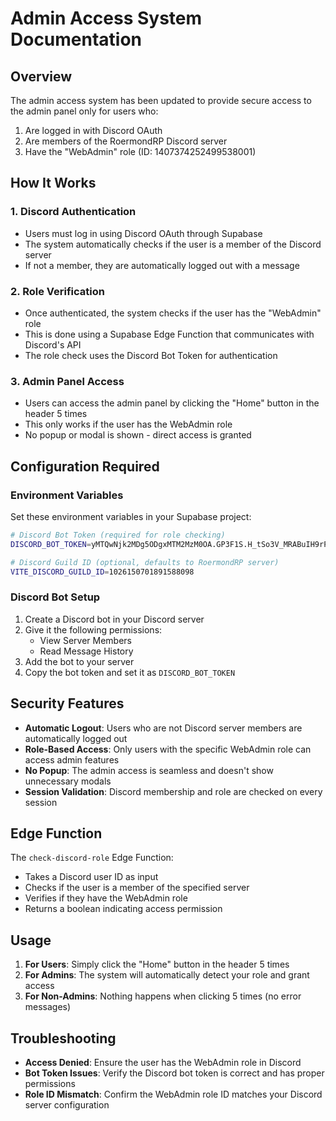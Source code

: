 # Admin Access System Documentation

## Overview
The admin access system has been updated to provide secure access to the admin panel only for users who:
1. Are logged in with Discord OAuth
2. Are members of the RoermondRP Discord server
3. Have the "WebAdmin" role (ID: 1407374252499538001)

## How It Works

### 1. Discord Authentication
- Users must log in using Discord OAuth through Supabase
- The system automatically checks if the user is a member of the Discord server
- If not a member, they are automatically logged out with a message

### 2. Role Verification
- Once authenticated, the system checks if the user has the "WebAdmin" role
- This is done using a Supabase Edge Function that communicates with Discord's API
- The role check uses the Discord Bot Token for authentication

### 3. Admin Panel Access
- Users can access the admin panel by clicking the "Home" button in the header 5 times
- This only works if the user has the WebAdmin role
- No popup or modal is shown - direct access is granted

## Configuration Required

### Environment Variables
Set these environment variables in your Supabase project:

```bash
# Discord Bot Token (required for role checking)
DISCORD_BOT_TOKEN=yMTQwNjk2MDg5ODgxMTM2MzM0OA.GP3F1S.H_tSo3V_MRABuIH9rPtIptfiJGEM0QkmQfL9PE

# Discord Guild ID (optional, defaults to RoermondRP server)
VITE_DISCORD_GUILD_ID=1026150701891588098
```

### Discord Bot Setup
1. Create a Discord bot in your Discord server
2. Give it the following permissions:
   - View Server Members
   - Read Message History
3. Add the bot to your server
4. Copy the bot token and set it as `DISCORD_BOT_TOKEN`

## Security Features

- **Automatic Logout**: Users who are not Discord server members are automatically logged out
- **Role-Based Access**: Only users with the specific WebAdmin role can access admin features
- **No Popup**: The admin access is seamless and doesn't show unnecessary modals
- **Session Validation**: Discord membership and role are checked on every session

## Edge Function

The `check-discord-role` Edge Function:
- Takes a Discord user ID as input
- Checks if the user is a member of the specified server
- Verifies if they have the WebAdmin role
- Returns a boolean indicating access permission

## Usage

1. **For Users**: Simply click the "Home" button in the header 5 times
2. **For Admins**: The system will automatically detect your role and grant access
3. **For Non-Admins**: Nothing happens when clicking 5 times (no error messages)

## Troubleshooting

- **Access Denied**: Ensure the user has the WebAdmin role in Discord
- **Bot Token Issues**: Verify the Discord bot token is correct and has proper permissions
- **Role ID Mismatch**: Confirm the WebAdmin role ID matches your Discord server configuration
